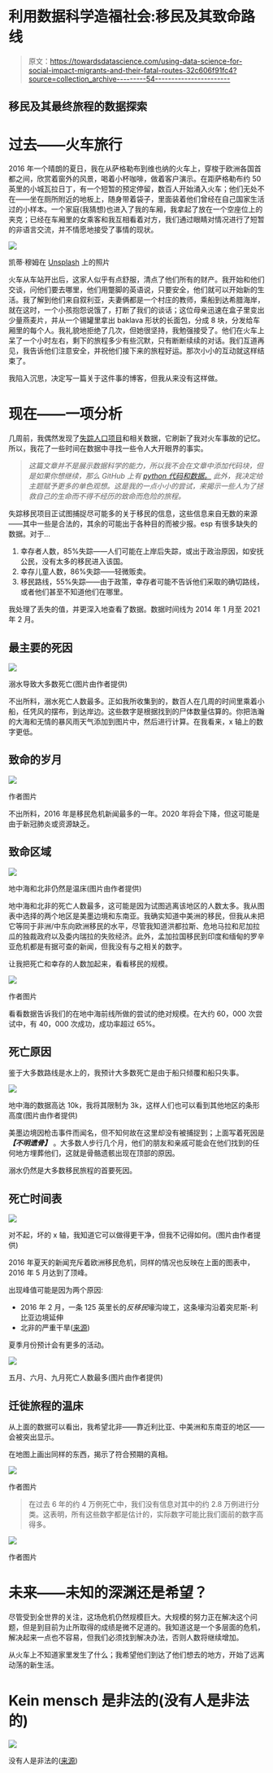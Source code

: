 # 利用数据科学造福社会:移民及其致命路线

> 原文：<https://towardsdatascience.com/using-data-science-for-social-impact-migrants-and-their-fatal-routes-32c606f91fc4?source=collection_archive---------54----------------------->

## 移民及其最终旅程的数据探索

# 过去——火车旅行

2016 年一个晴朗的夏日，我在从萨格勒布到维也纳的火车上，穿梭于欧洲各国首都之间，欣赏着窗外的风景，喝着小杯咖啡，做着客户演示。在距萨格勒布约 50 英里的小城瓦拉日丁，有一个短暂的预定停留，数百人开始涌入火车；他们无处不在——坐在厕所附近的地板上，随身带着袋子，里面装着他们曾经在自己国家生活过的小样本。一个家庭(我猜想)也进入了我的车厢，我拿起了放在一个空座位上的夹克；已经在车厢里的女乘客和我互相看着对方，我们通过眼睛对情况进行了短暂的非语言交流，并不情愿地接受了事情的现状。

![](img/e92295036ff28288306d5a570e0e584a.png)

凯蒂·穆姆在 [Unsplash](https://unsplash.com/?utm_source=medium&utm_medium=referral) 上的照片

火车从车站开出后，这家人似乎有点舒服，清点了他们所有的财产。我开始和他们交谈，问他们要去哪里，他们用蹩脚的英语说，只要安全，他们就可以开始新的生活。我了解到他们来自叙利亚，夫妻俩都是一个村庄的教师，乘船到达希腊海岸，就在这时，一个小孩抱怨说饿了，打断了我们的谈话；这位母亲迅速在盒子里变出少量燕麦片，并从一个锡罐里拿出 baklava 形状的长面包，分成 8 块，分发给车厢里的每个人。我礼貌地拒绝了几次，但她很坚持，我勉强接受了。他们在火车上呆了一个小时左右，剩下的旅程多少有些沉默，只有断断续续的对话。我们互道再见，我告诉他们注意安全，并祝他们接下来的旅程好运。那次小小的互动就这样结束了。

我陷入沉思，决定写一篇关于这件事的博客，但我从来没有这样做。

# 现在——一项分析

几周前，我偶然发现了[失踪人口项目](https://missingmigrants.iom.int/)和相关数据，它刷新了我对火车事故的记忆。所以，我花了一些时间在数据中寻找一些令人大开眼界的事实。

> *这篇文章并不是展示数据科学的能力，所以我不会在文章中添加代码块，但是如果你想继续，那么 GitHub 上有* [*python 代码和数据。*](https://github.com/Prashantmdgl9/Missing-Migrants) *此外，我决定给主题赋予更多的单色观想。这是我的一点小小的尝试，来揭示一些人为了拯救自己的生命而不得不经历的致命而危险的旅程。*

失踪移民项目正试图捕捉尽可能多的关于移民的信息，这些信息来自无数的来源——其中一些是合法的，其余的可能出于各种目的而被少报。esp 有很多缺失的数据。对于…

1.  幸存者人数，85%失踪——人们可能在上岸后失踪，或出于政治原因，如安抚公民，没有太多的移民进入该国。
2.  幸存儿童人数，86%失踪——轻微贩卖。
3.  移民路线，55%失踪——由于政策，幸存者可能不告诉他们采取的确切路线，或者他们甚至不知道他们在哪里。

我处理了丢失的值，并更深入地查看了数据。数据时间线为 2014 年 1 月至 2021 年 2 月。

## 最主要的死因

![](img/7207136c8790cd0d2bf8b9b37dd9bae0.png)

溺水导致大多数死亡(图片由作者提供)

不出所料，溺水死亡人数最多。正如我所收集到的，数百人在几周的时间里乘着小船，任凭风的摆布，到达岸边。这些数字是根据找到的尸体数量估算的。你把浩瀚的大海和无情的暴风雨天气添加到图片中，然后进行计算。在我看来，x 轴上的数字更低。

## 致命的岁月

![](img/60227f2cc0831154b3427c943abe35cf.png)

作者图片

不出所料，2016 年是移民危机新闻最多的一年。2020 年将会下降，但这可能是由于新冠肺炎或资源缺乏。

## 致命区域

![](img/3cb4d15337156f727a950c3de4ab0c6b.png)

地中海和北非仍然是温床(图片由作者提供)

地中海和北非的死亡人数最多，这可能是因为试图逃离该地区的人数太多。我从图表中选择的两个地区是美墨边境和东南亚。我确实知道中美洲的移民，但我从未把它等同于非洲/中东向欧洲移民的水平，尽管我知道洪都拉斯、危地马拉和尼加拉瓜的独裁政府以及委内瑞拉的失败经济。此外，孟加拉国移民到印度和缅甸的罗辛亚危机都是有据可查的新闻，但我没有与之相关的数字。

让我把死亡和幸存的人数加起来，看看移民的规模。

![](img/668e63318194ae088b7610c5459b71c0.png)

作者图片

看看数据告诉我们的在地中海前线所做的尝试的绝对规模。在大约 60，000 次尝试中，有 40，000 次成功，成功率超过 65%。

## 死亡原因

鉴于大多数路线是水上的，我预计大多数死亡是由于船只倾覆和船只失事。

![](img/c5d2654987a0ef64704844eaaedbb138.png)

地中海的数据高达 10k，我将其限制为 3k，这样人们也可以看到其他地区的条形高度(图片由作者提供)

美墨边境因枪击事件而闻名，但不知何故在这里却没有被捕捉到；上面写着死因是 ***【不明遗骨】*** 。大多数人步行几个月，他们的朋友和亲戚可能会在他们找到的任何地方埋葬他们，这就是骨骼遗骸出现在顶部的原因。

溺水仍然是大多数移民旅程的首要死因。

## 死亡时间表

![](img/fd9c69fec861cc82a77ce9ce48f97217.png)

对不起，坏的 x 轴，我知道它可以做得更干净，但我不记得如何。(图片由作者提供)

2016 年夏天的新闻充斥着欧洲移民危机，同样的情况也反映在上面的图表中，2016 年 5 月达到了顶峰。

出现峰值可能是因为两个原因:

*   2016 年 2 月，一条 125 英里长的*反移民*壕沟竣工，这条壕沟沿着突尼斯-利比亚边境延伸
*   北非的严重干旱([来源](https://www.reuters.com/article/ozatp-uk-africa-drought-morocco-idAFKCN0VD0Z1))

夏季月份预计会有更多的活动。

![](img/f7a83bbc55517b824a65de5a98ff9e49.png)

五月、六月、九月死亡人数最多(图片由作者提供)

## 迁徙旅程的温床

从上面的数据可以看出，我希望北非——靠近利比亚、中美洲和东南亚的地区——会被突出显示。

在地图上画出同样的东西，揭示了符合预期的真相。

![](img/3befc5363c243374a96ca3730fe9d8f2.png)

作者图片

> 在过去 6 年的约 4 万例死亡中，我们没有信息对其中的约 2.8 万例进行分类。这表明，所有这些数字都是估计的，实际数字可能比我们面前的数字高得多。

![](img/aa1d129c3a58829b02d1615adcf199f1.png)

作者图片

# 未来——未知的深渊还是希望？

尽管受到全世界的关注，这场危机仍然规模巨大。大规模的努力正在解决这个问题，但是到目前为止所取得的成绩是微不足道的。我知道这是一个多层面的危机，解决起来一点也不容易，但我们必须找到解决办法，否则人数将继续增加。

从火车上不知道家里发生了什么；我希望他们到达了他们想去的地方，开始了远离动荡的新生活。

# Kein mensch 是非法的(没有人是非法的)

![](img/dc6214da67db45fee448fd56592fb29a.png)

没有人是非法的([来源](https://unsplash.com/@mbaumi?utm_source=medium&utm_medium=referral))